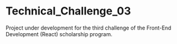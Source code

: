 # Technical_Challenge_03
Project under development for the third challenge of the Front-End Development (React) scholarship program.
